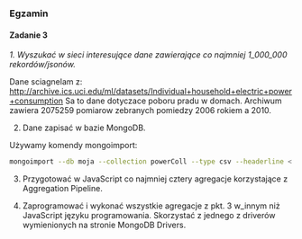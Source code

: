 ### Egzamin

#### Zadanie 3

*1. Wyszukać w sieci interesujące dane zawierające co najmniej 1_000_000 rekordów/jsonów.*

Dane sciagnelam z: http://archive.ics.uci.edu/ml/datasets/Individual+household+electric+power+consumption
Sa to dane dotyczace poboru pradu w domach. Archiwum zawiera 2075259 pomiarow zebranych pomiedzy 2006 rokiem a 2010.
 
2. Dane zapisać w bazie MongoDB.

Używamy komendy mongoimport:
``` sh
mongoimport --db moja --collection powerColl --type csv --headerline < household_power_consumption.txt 

```

3. Przygotować w JavaScript co najmniej cztery agregacje korzystające z Aggregation Pipeline.

4. Zaprogramować i wykonać wszystkie agregacje z pkt. 3 w_innym niż JavaScript języku programowania. Skorzystać z jednego z driverów wymienionych na stronie MongoDB Drivers.
